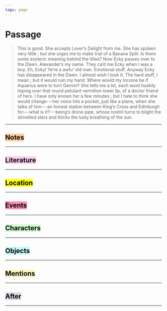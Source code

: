 ```yaml
---
tags: page
---
```


# Passage
> This is good. She accepts Lover’s Delight from me. She has spoken very little ; but she urges me to make trial of a Banana Split. Is there some esoteric meaning behind the titles? Now Ecky passes over to the Dawn. Alexander’s my name. They ca’d me Ecky when I was a boy. Eh, Ecky! Ye’re a awfu’ old man. Emotional stuff. Anyway Ecky has disappeared in the Dawn. I almost wish I took it. The hard stuff, I mean ; but it would ruin my hand. Where would my income be if Aquarius were to turn Gemini? She tells me a lot, each word huskily lisping over that round petulant vermilion lower lip, of a doctor friend of hers. I have only known her a few minutes ; but I hate to think she would change---her voice hits a pocket, just like a plane, when she talks of him---an honest station between King’s Cross and Edinburgh for---what is it?---being’s drone pipe, whose nostril turns to blight the strivelled stars and thicks the lusty breathing of the sun.
---
## <mark style="background: #FFB86CA6;">Notes</mark>
---

## <mark style="background: #FFB8EBA6;">Literature</mark>
---

## <mark class="hltr-purple">Location</mark>
---

## <mark style="background: #FF5582A6;">Events</mark>
---

## <mark style="background: #BBFABBA6;">Characters</mark>
---

## <mark style="background: #ABF7F7A6;">Objects</mark>
---

## <mark style="background: #FFF3A3A6;">Mentions</mark>
---

## <mark style="background: #CACFD9A6;">After</mark>
---